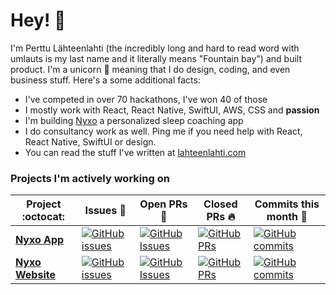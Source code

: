 # Hey! 👋

I'm Perttu Lähteenlahti (the incredibly long and hard to read word with umlauts is my last name and it literally means "Fountain bay") and built product. I'm a unicorn 🦄 meaning that I do design, coding, and even business stuff. Here's a some additional facts:

- I've competed in over 70 hackathons, I've won 40 of those
- I mostly work with React, React Native, SwiftUI, AWS, CSS and __passion__
- I'm building [Nyxo](https://nyxo.app?utm_source=github) a personalized sleep coaching app
- I do consultancy work as well. Ping me if you need help with React, React Native, SwiftUI or design.
- You can read the stuff I've written at [lahteenlahti.com](https://lahteenlahti.com?utm_source=github)

### Projects I'm actively working on

|      Project :octocat:   |     Issues :bug:   | Open PRs :bell:  | Closed PRs :fire:  | Commits this month :rocket: |
|-------------|-------------------|---|---|---|
| [**Nyxo App**](https://github.com/hello-nyxo/nyxo-app) | [![GitHub issues](https://img.shields.io/github/issues/hello-nyxo/nyxo-app?color=green&logo=github&style=flat)](https://github.com/hello-nyxo/nyxo-app/issues) | [![GitHub Issues](https://img.shields.io/github/issues-pr/hello-nyxo/nyxo-app?style=flat&logo=github)](https://github.com/hello-nyxo/nyxo-app/pulls)  | [![GitHub PRs](https://img.shields.io/github/issues-pr-closed/hello-nyxo/nyxo-app?style=flat&color=critical&logo=github)](https://github.com/hello-nyxo/nyxo-app/pulls?q=is%3Apr+is%3Aclosed)| [![GitHub commits](https://img.shields.io/github/commit-activity/m/hello-nyxo/nyxo-app&color=critical&logo=github)](https://github.com/hello-nyxo/nyxo-app/commits/) |
| [**Nyxo Website**](https://github.com/hello-nyxo/nyxo-website) | [![GitHub issues](https://img.shields.io/github/issues/hello-nyxo/nyxo-website?color=green&logo=github&style=flat)](https://github.com/hello-nyxo/nyxo-website/issues) | [![GitHub Issues](https://img.shields.io/github/issues-pr/hello-nyxo/nyxo-website?style=flat&logo=github)](https://github.com/hello-nyxo/nyxo-website/pulls)  | [![GitHub PRs](https://img.shields.io/github/issues-pr-closed/hello-nyxo/nyxo-website?style=flat&color=critical&logo=github)](https://github.com/hello-nyxo/nyxo-website/pulls?q=is%3Apr+is%3Aclosed) |[![GitHub commits](https://img.shields.io/github/commit-activity/m/hello-nyxo/nyxo-app&color=critical&logo=github)](https://github.com/hello-nyxo/nyxo-app/commits/) |
